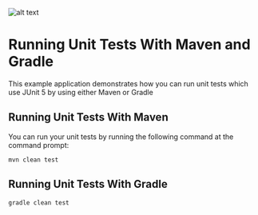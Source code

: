 ![alt text](https://imgur.com/a/2ibw5pe)
# Running Unit Tests With Maven and Gradle

This example application demonstrates how you can run unit tests which use JUnit 5 by using
either Maven or Gradle

## Running Unit Tests With Maven

You can run your unit tests by running the following command at the command prompt:

    mvn clean test   

## Running Unit Tests With Gradle

    gradle clean test 
